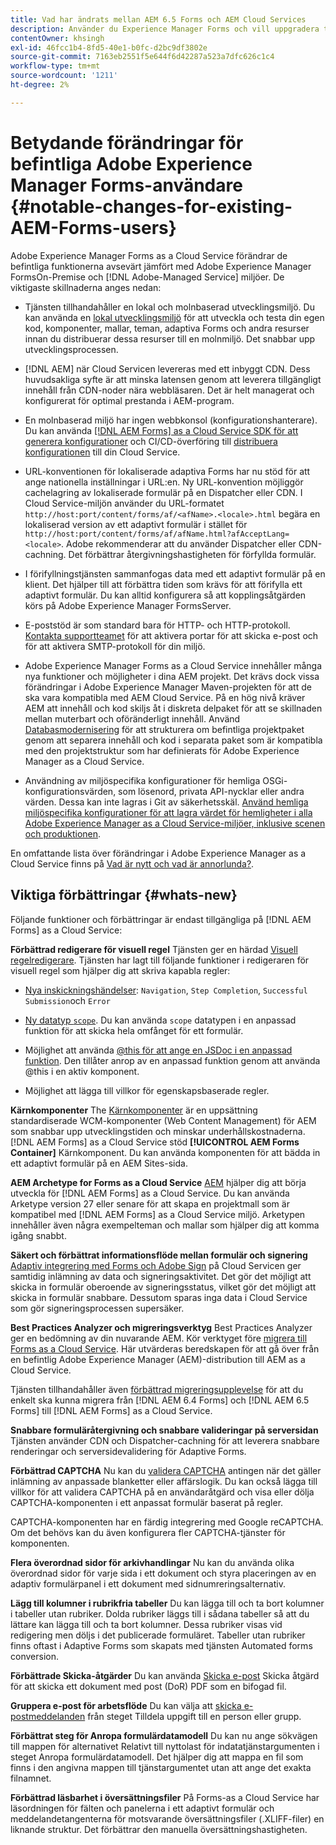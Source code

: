 ```yaml
---
title: Vad har ändrats mellan AEM 6.5 Forms och AEM Cloud Services
description: Använder du Experience Manager Forms och vill uppgradera till Adobe Experience Manager Forms as a Cloud Service? Lär dig de mest framträdande förändringarna innan du uppgraderar eller migrerar till Cloud Servicen.
contentOwner: khsingh
exl-id: 46fcc1b4-8fd5-40e1-b0fc-d2bc9df3802e
source-git-commit: 7163eb2551f5e644f6d42287a523a7dfc626c1c4
workflow-type: tm+mt
source-wordcount: '1211'
ht-degree: 2%

---
```


# Betydande förändringar för befintliga Adobe Experience Manager Forms-användare  {#notable-changes-for-existing-AEM-Forms-users}

Adobe Experience Manager Forms as a Cloud Service förändrar de befintliga funktionerna avsevärt jämfört med Adobe Experience Manager FormsOn-Premise och [!DNL Adobe-Managed Service] miljöer. De viktigaste skillnaderna anges nedan:

* Tjänsten tillhandahåller en lokal och molnbaserad utvecklingsmiljö. Du kan använda en [lokal utvecklingsmiljö](setup-local-development-environment.md) för att utveckla och testa din egen kod, komponenter, mallar, teman, adaptiva Forms och andra resurser innan du distribuerar dessa resurser till en molnmiljö. Det snabbar upp utvecklingsprocessen.
* [!DNL AEM] när Cloud Servicen levereras med ett inbyggt CDN. Dess huvudsakliga syfte är att minska latensen genom att leverera tillgängligt innehåll från CDN-noder nära webbläsaren. Det är helt managerat och konfigurerat för optimal prestanda i AEM-program.
* En molnbaserad miljö har ingen webbkonsol (konfigurationshanterare). Du kan använda [[!DNL AEM Forms] as a Cloud Service SDK för att generera konfigurationer](https://experienceleague.adobe.com/docs/experience-manager-cloud-service/implementing/deploying/configuring-osgi.html?lang=en#generating-osgi-configurations-using-the-aem-sdk-quickstart) och CI/CD-överföring till [distribuera konfigurationen](https://experienceleague.adobe.com/docs/experience-manager-cloud-service/implementing/using-cloud-manager/deploy-code.html?lang=en#deployment-process) till din Cloud Service.

* URL-konventionen för lokaliserade adaptiva Forms har nu stöd för att ange nationella inställningar i URL:en. Ny URL-konvention möjliggör cachelagring av lokaliserade formulär på en Dispatcher eller CDN. I Cloud Service-miljön använder du URL-formatet `http://host:port/content/forms/af/<afName>.<locale>.html` begära en lokaliserad version av ett adaptivt formulär i stället för `http://host:port/content/forms/af/afName.html?afAcceptLang=<locale>`. Adobe rekommenderar att du använder Dispatcher eller CDN-cachning. Det förbättrar återgivningshastigheten för förfyllda formulär.
* I förifyllningstjänsten sammanfogas data med ett adaptivt formulär på en klient. Det hjälper till att förbättra tiden som krävs för att förifylla ett adaptivt formulär. Du kan alltid konfigurera så att kopplingsåtgärden körs på Adobe Experience Manager FormsServer.
* E-poststöd är som standard bara för HTTP- och HTTP-protokoll. [Kontakta supportteamet](https://experienceleague.adobe.com/docs/experience-manager-cloud-service/implementing/developing/development-guidelines.html#sending-email) för att aktivera portar för att skicka e-post och för att aktivera SMTP-protokoll för din miljö.
* Adobe Experience Manager Forms as a Cloud Service innehåller många nya funktioner och möjligheter i dina AEM projekt. Det krävs dock vissa förändringar i Adobe Experience Manager Maven-projekten för att de ska vara kompatibla med AEM Cloud Service. På en hög nivå kräver AEM att innehåll och kod skiljs åt i diskreta delpaket för att se skillnaden mellan muterbart och oföränderligt innehåll. Använd [Databasmodernisering](https://experienceleague.adobe.com/docs/experience-manager-cloud-service/moving/refactoring-tools/repo-modernizer.html) för att strukturera om befintliga projektpaket genom att separera innehåll och kod i separata paket som är kompatibla med den projektstruktur som har definierats för Adobe Experience Manager as a Cloud Service.

<!--  If your Cloud Configuration contains a secret (password), create a separate Cloud Configuration for every Author instance (Developer, Stage, and Production). If a Cloud Configuration is also required on Publish instances, publish/replicate a separate Cloud Configuration for every Publish instance (Developer, Stage, and Production). 

* When you create a Cloud Configuration that contains a secret, each Cloud Service instance (Developer, Stage, and Production) uses its own encryption key to encrypt the password before storing it. So, manually create such Cloud Configuration for every Cloud Service instance (Developer, Stage, and Production). Also, do not store secrets used in a Cloud Configuration to your Cloud Manager Git repository.

* Use [!DNL Cloud Manager] [APIs to convert and provide your passwords as secrets](https://experienceleague.adobe.com/docs/experience-manager-cloud-service/implementing/deploying/configuring-osgi.html?lang=en#setting-values-via-api). Do not store plain text password or secrets on your environments. -->

* Användning av miljöspecifika konfigurationer för hemliga OSGi-konfigurationsvärden, som lösenord, privata API-nycklar eller andra värden. Dessa kan inte lagras i Git av säkerhetsskäl. [Använd hemliga miljöspecifika konfigurationer för att lagra värdet för hemligheter i alla Adobe Experience Manager as a Cloud Service-miljöer, inklusive scenen och produktionen](https://experienceleague.adobe.com/docs/experience-manager-cloud-service/implementing/deploying/configuring-osgi.html?lang=en#when-to-use-secret-environment-specific-configuration-values).

En omfattande lista över förändringar i Adobe Experience Manager as a Cloud Service finns på [Vad är nytt och vad är annorlunda?](https://experienceleague.adobe.com/docs/experience-manager-cloud-service/overview/what-is-new-and-different.html).

<!-- ## Feature comparison {#comparison}

[!DNL AEM Forms] as a Cloud Service and Experience Manager 6.5 Forms share a common set of features: Adaptive Forms, data integration, integration with [!DNL Adobe Sign], themes, templates, and forms management interface are identical. You can easily port your existing Adaptive Forms from an Experience Manager 6.5 Forms or an earlier version to [!DNL AEM Forms] as a Cloud Service.

### Features of AEM 6.5 Forms and [!DNL AEM Forms] as a Cloud Service {#feature-comparison}

The following table lists the major features of Experience Manager 6.5 Forms and provides information about whether the feature is partially or fully supported in [!DNL AEM Forms] as a Cloud Service, with a link to more information about the feature. The table also lists extra features available in [!DNL AEM Forms] as a Cloud Service.


| Feature/Capability | AEM 6.5 Forms | [!DNL AEM Forms] as a Cloud Service |
| - | - | - |
| Adaptive Forms | &#x2611; | &#x2611; |
| Data Integration | &#x2611; | &#x2611;(With some changes) |
| Automated Forms Conversion Service | &#x2611; | &#x2611; |
| Integration with Adobe Sign | &#x2611; | &#x2611;(With some changes) |
| Themes and Templates | &#x2611; | &#x2611; ([With some changes](themes.md#difference-in-themes))|
| Rule editor | &#x2611; | &#x2611; (With some changes) |
| Forms Portal | &#x2611; | --- |
| Integration with Adobe Analytics | &#x2611; | &#x2612; |
| Document Security | &#x2611; | &#x2612; | -->

<!-- ## New features {#comparison} -->



## Viktiga förbättringar {#whats-new}

<!-- [!DNL AEM Forms] as a Cloud Service offers benefits like auto-scaling, cost-effectiveness, zero downtime for upgrades, and cloud-native development environment and more. The list does not stop here. The following features are are start and are available only for [!DNL AEM Forms] as a Cloud Service: -->

Följande funktioner och förbättringar är endast tillgängliga på [!DNL AEM Forms] as a Cloud Service:

**Förbättrad redigerare för visuell regel**
Tjänsten ger en härdad [Visuell regelredigerare](rule-editor.md#visual-rule-editor). Tjänsten har lagt till följande funktioner i redigeraren för visuell regel som hjälper dig att skriva kapabla regler:

* [Nya inskickningshändelser](working-with-adobe-sign.md#available-operator-types-and-events-in-rule-editor): `Navigation`, `Step Completion`, `Successful Submission`och `Error`

* [Ny datatyp `scope`](rule-editor.md#custom-functions). Du kan använda `scope` datatypen i en anpassad funktion för att skicka hela omfånget för ett formulär.

* Möjlighet att använda [@this för att ange en JSDoc i en anpassad funktion](rule-editor.md#custom-functions). Den tillåter anrop av en anpassad funktion genom att använda @this i en aktiv komponent.

* Möjlighet att lägga till villkor för egenskapsbaserade regler.

**Kärnkomponenter**
The [Kärnkomponenter](https://experienceleague.adobe.com/docs/experience-manager-core-components/using/introduction.html?lang=en) är en uppsättning standardiserade WCM-komponenter (Web Content Management) för AEM som snabbar upp utvecklingstiden och minskar underhållskostnaderna. [!DNL AEM Forms] as a Cloud Service stöd **[!UICONTROL AEM Forms Container]** Kärnkomponent. Du kan använda komponenten för att bädda in ett adaptivt formulär på en AEM Sites-sida.

**AEM Archetype for Forms as a Cloud Service**
[AEM](https://github.com/adobe/aem-project-archetype/releases/tag/aem-project-archetype-27) hjälper dig att börja utveckla för [!DNL AEM Forms] as a Cloud Service. Du kan använda Arketype version 27 eller senare för att skapa en projektmall som är kompatibel med [!DNL AEM Forms] as a Cloud Service miljö. Arketypen innehåller även några exempelteman och mallar som hjälper dig att komma igång snabbt.

**Säkert och förbättrat informationsflöde mellan formulär och signering**
[Adaptiv integrering med Forms och Adobe Sign](working-with-adobe-sign.md) på Cloud Servicen ger samtidig inlämning av data och signeringsaktivitet. Det gör det möjligt att skicka in formulär oberoende av signeringsstatus, vilket gör det möjligt att skicka in formulär snabbare. Dessutom sparas inga data i Cloud Service som gör signeringsprocessen supersäker.

**Best Practices Analyzer och migreringsverktyg**
Best Practices Analyzer ger en bedömning av din nuvarande AEM. Kör verktyget före [migrera till Forms as a Cloud Service](migrate-to-forms-as-a-cloud-service.md). Här utvärderas beredskapen för att gå över från en befintlig Adobe Experience Manager (AEM)-distribution till AEM as a Cloud Service.

Tjänsten tillhandahåller även [förbättrad migreringsupplevelse](migrate-to-forms-as-a-cloud-service.md) för att du enkelt ska kunna migrera från [!DNL AEM 6.4 Forms] och [!DNL AEM 6.5 Forms] till [!DNL AEM Forms] as a Cloud Service.

**Snabbare formuläråtergivning och snabbare valideringar på serversidan**
Tjänsten använder CDN och Dispatcher-cachning för att leverera snabbare renderingar och serversidevalidering för Adaptive Forms.

**Förbättrad CAPTCHA**
Nu kan du [validera CAPTCHA](captcha-adaptive-forms.md) antingen när det gäller inlämning av anpassade blanketter eller affärslogik. Du kan också lägga till villkor för att validera CAPTCHA på en användaråtgärd och visa eller dölja CAPTCHA-komponenten i ett anpassat formulär baserat på regler.

CAPTCHA-komponenten har en färdig integrering med Google reCAPTCHA. Om det behövs kan du även konfigurera fler CAPTCHA-tjänster för komponenten.

**Flera överordnad sidor för arkivhandlingar**
Nu kan du använda olika överordnad sidor för varje sida i ett dokument och styra placeringen av en adaptiv formulärpanel i ett dokument med sidnumreringsalternativ.

**Lägg till kolumner i rubrikfria tabeller**
Du kan lägga till och ta bort kolumner i tabeller utan rubriker. Dolda rubriker läggs till i sådana tabeller så att du lättare kan lägga till och ta bort kolumner. Dessa rubriker visas vid redigering men döljs i det publicerade formuläret. Tabeller utan rubriker finns oftast i Adaptive Forms som skapats med tjänsten Automated forms conversion.

**Förbättrade Skicka-åtgärder**
Du kan använda [Skicka e-post](configuring-submit-actions.md#send-email#send-email) Skicka åtgärd för att skicka ett dokument med post (DoR) PDF som en bifogad fil.

**Gruppera e-post för arbetsflöde**
Du kan välja att [skicka e-postmeddelanden](aem-forms-workflow-step-reference.md#assign-task-step) från steget Tilldela uppgift till en person eller grupp.

**Förbättrat steg för Anropa formulärdatamodell**
Du kan nu ange sökvägen till mappen för alternativet Relativt till nyttolast för indatatjänstargumenten i steget Anropa formulärdatamodell. Det hjälper dig att mappa en fil som finns i den angivna mappen till tjänstargumentet utan att ange det exakta filnamnet.

**Förbättrad läsbarhet i översättningsfiler**
På Forms-as a Cloud Service har läsordningen för fälten och panelerna i ett adaptivt formulär och meddelandetangenterna för motsvarande översättningsfiler (.XLIFF-filer) en liknande struktur. Det förbättrar den manuella översättningshastigheten.

<!-- ## Feature comparison {#feature-comparison}

[!DNL AEM Forms] as a Cloud Service and [!DNL AEM 6.5 Forms] share some features like Adaptive Forms, Data Integration, and Forms Portal. You can easily port your existing Adaptive Forms from an [!DNL AEM 6.5 Forms] or an earlier version to [!DNL AEM Forms] as a Cloud Service.

### Features of [!DNL AEM 6.5 Forms] and [!DNL AEM Forms] as a Cloud Service {#aem-6.5-vs-aem-forms-as-a-cloud-service}

The following table lists the major features of [!DNL AEM 6.5 Forms] and provides information about the features coming soon to [!DNL AEM Forms] as a Cloud Service:

| Feature/Capability | AEM 6.5 Forms  | [!DNL AEM Forms] as a Cloud Service |
|---|---|---|
| Cloud-native architecture | &#x2612; | &#x2611;  |
| Auto-scaling based on load | &#x2612; | &#x2611;  |
| Zero downtime for upgrades | &#x2612; | &#x2611;  |
| Feature roll-out frequency | Quarterly | Agile*  |
| CDN (content delivery network) included | &#x2612; | &#x2611;  |
| Topologies optimized for maximum resilience and efficiency | &#x2612; | &#x2611;  |
| Cloud-native development environment | &#x2612; | &#x2611;  |
| Self-Service via Cloud Manager | &#x2612; | &#x2611;  |
| Automated upgrades with Continuous Integration and Continuous Delivery (CI/CD)| &#x2611; | &#x2611;  |
| Adaptive Forms | &#x2611; | &#x2611; |
| Data Integration | &#x2611; | &#x2611; |
| Automated Forms Conversion Service | &#x2611; | &#x2611; |
| Integration with [!DNL Adobe Sign] | &#x2611; | &#x2611; |
| Integration with [!DNL AEM Sites] | &#x2611; | &#x2611; |
| Enhanced Visual Rule editor | &#x2612; | &#x2611; |
| Forms Portal | &#x2611; | Coming Soon |
| Integration with [!DNL Adobe Analytics] | &#x2611; | Coming Soon |
| Integration with [!DNL Adobe Target] | &#x2611; | Coming Soon |
| Document Security | &#x2611; | &#x2612; |

`*` New features every month and bug fix updates on daily basis.

For a comprehensive list of changes in AEM as a Cloud Service, See [What is New and What is Different](https://docs.adobe.com/content/help/en/experience-manager-cloud-service/overview/what-is-new-and-different.html) and [Notable changes in [!DNL AEM Forms] as a Cloud Service](notable-changes.md) -->
